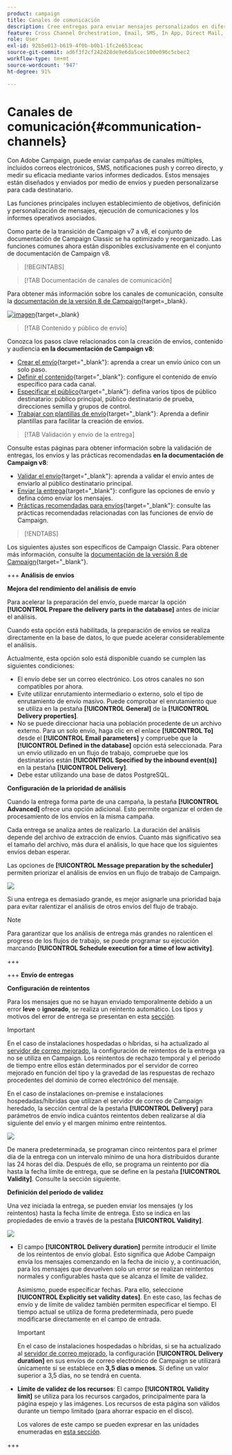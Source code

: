 ```yaml
---
product: campaign
title: Canales de comunicación
description: Cree entregas para enviar mensajes personalizados en diferentes canales
feature: Cross Channel Orchestration, Email, SMS, In App, Direct Mail, Push
role: User
exl-id: 92b5e013-b619-4f0b-b0b1-1fc2e653ceac
source-git-commit: ad6f3f2cf242d28de9e6da5cec100e096c5cbec2
workflow-type: tm+mt
source-wordcount: '947'
ht-degree: 91%

---
```


# Canales de comunicación{#communication-channels}

Con Adobe Campaign, puede enviar campañas de canales múltiples, incluidos correos electrónicos, SMS, notificaciones push y correo directo, y medir su eficacia mediante varios informes dedicados. Estos mensajes están diseñados y enviados por medio de envíos y pueden personalizarse para cada destinatario.

Las funciones principales incluyen establecimiento de objetivos, definición y personalización de mensajes, ejecución de comunicaciones y los informes operativos asociados.

Como parte de la transición de Campaign v7 a v8, el conjunto de documentación de Campaign Classic se ha optimizado y reorganizado. Las funciones comunes ahora están disponibles exclusivamente en el conjunto de documentación de Campaign v8.

>[!BEGINTABS]

>[!TAB Documentación de canales de comunicación]

Para obtener más información sobre los canales de comunicación, consulte la [documentación de la versión 8 de Campaign](https://experienceleague.adobe.com/docs/campaign/campaign-v8/send/gs-message.html?lang=es){target=_blank}.


[![imagen](../../assets/do-not-localize/learn-more-button.svg)](https://experienceleague.adobe.com/docs/campaign/campaign-v8/send/gs-message.html?lang=es){target=_blank}


>[!TAB Contenido y público de envío]

Conozca los pasos clave relacionados con la creación de envíos, contenido y audiencia **en la documentación de Campaign v8**:

* [Crear el envío](https://experienceleague.adobe.com/docs/campaign/campaign-v8/send/create-message.html?lang=es#create-the-delivery){target="_blank"}: aprenda a crear un envío único con un solo paso.
* [Definir el contenido](https://experienceleague.adobe.com/docs/campaign/campaign-v8/send/create-message.html?lang=es#content-of-the-delivery){target="_blank"}: configure el contenido de envío específico para cada canal.
* [Especificar el público](https://experienceleague.adobe.com/docs/campaign/campaign-v8/send/create-message.html?lang=es#target-population){target="_blank"}: defina varios tipos de público destinatario: público principal, público destinatario de prueba, direcciones semilla y grupos de control.
* [Trabajar con plantillas de envío](https://experienceleague.adobe.com/docs/campaign/campaign-v8/send/create-templates.html?lang=es){target="_blank"}: Aprenda a definir plantillas para facilitar la creación de envíos.





>[!TAB Validación y envío de la entrega]

Consulte estas páginas para obtener información sobre la validación de entregas, los envíos y las prácticas recomendadas **en la documentación de Campaign v8**:

* [Validar el envío](https://experienceleague.adobe.com/docs/campaign/campaign-v8/send/create-message.html?lang=es#validate-the-delivery){target="_blank"}: aprenda a validar el envío antes de enviarlo al público destinatario principal.
* [Enviar la entrega](https://experienceleague.adobe.com/docs/campaign/campaign-v8/send/create-message.html?lang=es#configuring-and-sending-the-delivery){target="_blank"}: configure las opciones de envío y defina cómo enviar los mensajes.
* [Prácticas recomendadas para envíos](https://experienceleague.adobe.com/docs/campaign/campaign-v8/send/delivery-best-practices.html?lang=es){target="_blank"}: consulte las prácticas recomendadas relacionadas con las funciones de envío de Campaign.

>[!ENDTABS]

Los siguientes ajustes son específicos de Campaign Classic. Para obtener más información, consulte la [documentación de la versión 8 de Campaign](https://experienceleague.adobe.com/docs/campaign/campaign-v8/send/gs-message.html?lang=es){target="_blank"}.

+++ **Análisis de envíos**

**Mejora del rendimiento del análisis de envío**

Para acelerar la preparación del envío, puede marcar la opción **[!UICONTROL Prepare the delivery parts in the database]** antes de iniciar el análisis.

Cuando esta opción está habilitada, la preparación de envíos se realiza directamente en la base de datos, lo que puede acelerar considerablemente el análisis.

Actualmente, esta opción solo está disponible cuando se cumplen las siguientes condiciones:

* El envío debe ser un correo electrónico. Los otros canales no son compatibles por ahora.
* Evite utilizar enrutamiento intermediario o externo, solo el tipo de enrutamiento de envío masivo. Puede comprobar el enrutamiento que se utiliza en la pestaña **[!UICONTROL General]** de la **[!UICONTROL Delivery properties]**.
* No se puede direccionar hacia una población procedente de un archivo externo. Para un solo envío, haga clic en el enlace **[!UICONTROL To]** desde el **[!UICONTROL Email parameters]** y compruebe que la **[!UICONTROL Defined in the database]** opción está seleccionada. Para un envío utilizado en un flujo de trabajo, compruebe que los destinatarios están **[!UICONTROL Specified by the inbound event(s)]** en la pestaña **[!UICONTROL Delivery]**.
* Debe estar utilizando una base de datos PostgreSQL.

**Configuración de la prioridad de análisis**

Cuando la entrega forma parte de una campaña, la pestaña **[!UICONTROL Advanced]** ofrece una opción adicional. Esto permite organizar el orden de procesamiento de los envíos en la misma campaña.

Cada entrega se analiza antes de realizarlo. La duración del análisis depende del archivo de extracción de envíos. Cuanto más significativo sea el tamaño del archivo, más dura el análisis, lo que hace que los siguientes envíos deban esperar.

Las opciones de **[!UICONTROL Message preparation by the scheduler]** permiten priorizar el análisis de envíos en un flujo de trabajo de Campaign.

![](assets/delivery_analysis_priority.png)

Si una entrega es demasiado grande, es mejor asignarle una prioridad baja para evitar ralentizar el análisis de otros envíos del flujo de trabajo.

>[!NOTE]
>
>Para garantizar que los análisis de entrega más grandes no ralenticen el progreso de los flujos de trabajo, se puede programar su ejecución marcando **[!UICONTROL Schedule execution for a time of low activity]**.

+++

+++ **Envío de entregas**

**Configuración de reintentos**

Para los mensajes que no se hayan enviado temporalmente debido a un error **leve** o **ignorado**, se realiza un reintento automático. Los tipos y motivos del error de entrega se presentan en esta [sección](understanding-delivery-failures.md#delivery-failure-types-and-reasons).

>[!IMPORTANT]
>
>En el caso de instalaciones hospedadas o híbridas, si ha actualizado al [servidor de correo mejorado](sending-with-enhanced-mta.md), la configuración de reintentos de la entrega ya no se utiliza en Campaign. Los reintentos de rechazo temporal y el periodo de tiempo entre ellos están determinados por el servidor de correo mejorado en función del tipo y la gravedad de las respuestas de rechazo procedentes del dominio de correo electrónico del mensaje.

En el caso de instalaciones on-premise e instalaciones hospedadas/híbridas que utilizan el servidor de correo de Campaign heredado, la sección central de la pestaña **[!UICONTROL Delivery]** para parámetros de envío indica cuántos reintentos deben realizarse al día siguiente del envío y el margen mínimo entre reintentos.

![](assets/s_ncs_user_wizard_retry_param.png)

De manera predeterminada, se programan cinco reintentos para el primer día de la entrega con un intervalo mínimo de una hora distribuidos durante las 24 horas del día. Después de ello, se programa un reintento por día hasta la fecha límite de entrega, que se define en la pestaña **[!UICONTROL Validity]**. Consulte la sección siguiente.

**Definición del período de validez**

Una vez iniciada la entrega, se pueden enviar los mensajes (y los reintentos) hasta la fecha límite de entrega. Esto se indica en las propiedades de envío a través de la pestaña **[!UICONTROL Validity]**.

![](assets/s_ncs_user_email_del_valid_period.png)

* El campo **[!UICONTROL Delivery duration]** permite introducir el límite de los reintentos de envío global. Esto significa que Adobe Campaign envía los mensajes comenzando en la fecha de inicio y, a continuación, para los mensajes que devuelven solo un error se realizan reintentos normales y configurables hasta que se alcanza el límite de validez.

  Asimismo, puede especificar fechas. Para ello, seleccione **[!UICONTROL Explicitly set validity dates]**. En este caso, las fechas de envío y de límite de validez también permiten especificar el tiempo. El tiempo actual se utiliza de forma predeterminada, pero puede modificarse directamente en el campo de entrada.

  >[!IMPORTANT]
  >
  >En el caso de instalaciones hospedadas o híbridas, si se ha actualizado al [servidor de correo mejorado](sending-with-enhanced-mta.md), la configuración **[!UICONTROL Delivery duration]** en sus envíos de correo electrónico de Campaign se utilizará únicamente si se establece en **3,5 días o menos**. Si define un valor superior a 3,5 días, no se tendrá en cuenta.

* **Límite de validez de los recursos**: El campo **[!UICONTROL Validity limit]** se utiliza para los recursos cargados, principalmente para la página espejo y las imágenes. Los recursos de esta página son válidos durante un tiempo limitado (para ahorrar espacio en el disco).

  Los valores de este campo se pueden expresar en las unidades enumeradas en [esta sección](../../platform/using/adobe-campaign-workspace.md#default-units).

+++

<!--

   Learn how to create a one-shot single delivery. You can create other types of deliveries to build your use cases. 

For more information about the different types of deliveries and how to create them, refer to the [Campaign v8 documentation](https://experienceleague.adobe.com/docs/campaign/campaign-v8/send/create-message.html?lang=es){target="_blank"}. 

>[!NOTE]
>
>Adobe Campaign offers a set of tools to monitor your deliverability and optimize email sending. Learn more in [this section](about-deliverability.md).

Delivery sending can be automated by preparing a delivery and/or sending it in the process of a workflow. For more on delivery-type activities in workflows, refer to [this section](../../workflow/using/about-action-activities.md).

Adobe Campaign offers the following delivery channels:

1. **Email channel**: email deliveries let you send personalized emails to the target population. Refer to [About email channel](about-email-channel.md).
1. **Direct mail channel**: direct mail deliveries let you generate an extraction file which contains data on the target population. Refer to [About direct mail channel](about-direct-mail-channel.md).
1. **Mobile channel**: deliveries on mobile channels let you send personalized SMS or LINE messages to the target population. Refer to [SMS channel](sms-channel.md).
1. **Mobile application channel**: mobile app deliveries let you send notifications to iOS and Android systems. Refer to the [Mobile app channel](about-mobile-app-channel.md) chapter.

   Other channels are described on [this section](#other-channels).

   >[!NOTE]
   >
   >The number of available channels depends on your contract. Please check your license agreement.

Deliveries can be carried out **online** (via email, one of the mobile channels and push notifications), and **offline** (direct mail channel).

Depending on the channel, delivery modes can be:

* Direct mass delivery via Adobe Campaign (default mode for email channel).
* External delivery via a specialist operator who is given the output file generated by the delivery assistant (default mode for direct mail channel).

External accounts are configured via the **[!UICONTROL Administration > Platform > External accounts]** node. This configuration should be performed by expert users only.

## Email deliveries {#email-deliveries}

The [Email channel](about-email-channel.md) is one of the core channels in Adobe Campaign, allowing you to schedule and send personalized emails to specific targets.

You can send different types of emails:

* Single-send emails: emails that you can send once to a defined target. They are usually used to promote a specific content that would be prepared and sent only once (newsletter, promotional email, etc.).
* Recurring emails: in a campaign, send the same email regularly and aggregate each send and its reports on a periodic basis. The same email is sent, but usually to a different target, based on the eligible target for the day of the send. A common example is a birthday email. For more on this, refer to [Recurring deliveries](../../workflow/using/recurring-delivery.md).
* Transactional emails: unitary emails that are triggered based on your customers' behavior. Refer to [Transactional messaging](../../message-center/using/about-transactional-messaging.md).

To learn about delivery usage and recommendations, consult Campaign [Delivery best practices](delivery-best-practices.md).

For more on the different types of deliveries, refer to [this section](#types-of-deliveries).

## Mobile deliveries {#mobile-deliveries}

Adobe Campaign allows you to deliver [SMS](sms-channel.md) and [LINE](line-channel.md) messages on mobiles.

For SMS messages, you can create, modify, and personalize messages in text format only. You can also preview your SMS messages before they are sent.

For LINE messages, you can send text or images and links.

To deliver SMS or LINE messages to a mobile phone you need:

* An external account configured on the **[!UICONTROL Mobile (SMS)]** channel or on the **[!UICONTROL LINE]** channel. 
* An SMS or LINE delivery template that is correctly linked to this external account.

## Push notifications {#push-notifications}

Adobe Campaign allows you to send personalized and segmented [push notifications](about-mobile-app-channel.md) on iOS and Android mobile devices, through dedicated apps. Once configuration and integration steps have been performed, iOS and Android deliveries can be created and sent. You can also design rich notifications with images or videos.

## Direct mail {#direct-mail}

[Direct mail](about-direct-mail-channel.md) is an offline channel that allows you to personalize and generate the file required by direct mail providers. It gives you the possibility to mix online and offline channels in your customer journeys.

Online channels allow you to create your messages (email, SMS, mobile app delivery, etc.) and send them to your audience directly from Adobe Campaign. With offline channels, it is different. When you prepare a direct mail delivery, Adobe Campaign generates a file including all the targeted profiles and the chosen contact information (postal address for example). You will then be able to send this file to your direct mail provider who will take care of the actual sending.

## Other channels {#other-channels}

Adobe Campaign offers Telephone delivery template, which is used to create external deliveries. Using this channel implies you set up dedicated methodologies to process output files. Configuration steps are the same as for [Direct mail channel](about-direct-mail-channel.md).

>[!NOTE]
>
>The Telephone channel is not available out-of-the-box. Its implementation requires Adobe Consulting or an Adobe Partner to be engaged. Please reach out to your Adobe representative for more information.

In addition, 'Other' type deliveries use a specific technical template which does not execute a process: this lets them manage marketing actions executed outside of the Adobe Campaign platform.

This channel has no specific mechanism. It is a generic channel that has its own external account routing option, delivery template type and campaign workflow activity, just like any other communication channel available in Adobe Campaign.

This channel is designed for descriptive purposes only, for example to define deliveries for which you want to keep a trace of the target of a campaign performed in a tool other than Adobe Campaign.

## Types of deliveries{#types-of-deliveries}

There are three types of delivery objects in Campaign:

### Single delivery {#single-delivery}

A **delivery** is a standalone delivery object that is executed once. It can be duplicated, prepared again, but as long as it is in its final state (canceled, stopped, finished), it cannot be reused.

Deliveries can be created either from the list of deliveries, or within a workflow via a [Delivery](../../workflow/using/delivery.md) activity.

Workflows also provide specific delivery activities according to the type of channel you want to use. For more on these activities, refer to [this section](../../workflow/using/cross-channel-deliveries.md).

### Recurring delivery {#recurring-delivery}

A **recurring delivery** lets you create a new delivery each time the activity is executed. This avoids you having to create a new delivery for recurring tasks.

As an example, if you run this type of activity once a month, you will end up with 12 deliveries after a year.

Recurring deliveries are created within workflows via the [Recurring delivery activity](../../workflow/using/recurring-delivery.md). An example of this activity being used is presented in this section: [Creating a recurring delivery in a targeting workflow](../../workflow/using/sending-a-birthday-email.md#creating-a-recurring-delivery-in-a-targeting-workflow).

### Continuous delivery {#continuous-delivery}

A **continuous delivery** lets you add new recipients to an existing delivery, which avoids having to create a new delivery each time it is executed.

If an information in the delivery changes (content, name, etc.), a new delivery object is created at the delivery execution. If no information was changed, the same delivery object is reused and the delivery and tracking logs are added in the same object.

As an example, if you run this type of activity once a month, you will end up with a single delivery after a year (provided you did not make any change to the delivery).

Continuous deliveries are created within workflows via the [Continuous delivery activity](../../workflow/using/continuous-delivery.md).-->
